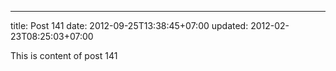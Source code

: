 ---
title: Post 141
date: 2012-09-25T13:38:45+07:00
updated: 2012-02-23T08:25:03+07:00

This is content of post 141